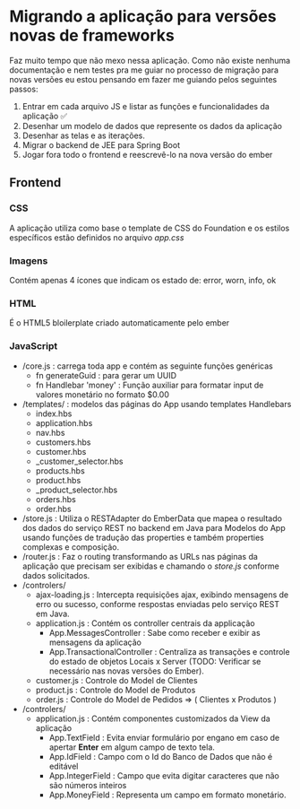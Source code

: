 # Migrando a aplicação para versões novas de frameworks

Faz muito tempo que não mexo nessa aplicação. Como não existe nenhuma documentação e nem testes pra me guiar no processo de migração para novas versões eu estou pensando em fazer me guiando pelos seguintes passos:

1. Entrar em cada arquivo JS e listar as funções e funcionalidades da aplicação ✅
2. Desenhar um modelo de dados que represente os dados da aplicação
3. Desenhar as telas e as iterações.
4. Migrar o backend de JEE para Spring Boot
5. Jogar fora todo o frontend e reescrevê-lo na nova versão do ember

## Frontend

### CSS

A aplicação utiliza como base o template de CSS do Foundation e os estilos específicos estão definidos no arquivo *app.css*

### Imagens

Contém apenas 4 ícones que indicam os estado de: error, worn, info, ok

### HTML

É o HTML5 bloilerplate criado automaticamente pelo ember

### JavaScript

* /core.js : carrega toda app e contém as seguinte funções genéricas
  * fn generateGuid : para gerar um UUID
  * fn Handlebar 'money' : Função auxiliar para formatar input de valores monetário no formato $0.00
* /templates/ : modelos das páginas do App usando templates Handlebars
  * index.hbs
  * application.hbs
  * nav.hbs
  * customers.hbs
  * customer.hbs
  * _customer_selector.hbs
  * products.hbs
  * product.hbs
  * _product_selector.hbs
  * orders.hbs
  * order.hbs
* /store.js : Utiliza o RESTAdapter do EmberData que mapea o resultado dos dados do serviço REST no backend em Java para Modelos do App usando funções de tradução das properties e também properties complexas e composição.
* /router.js : Faz o routing transformando as URLs nas páginas da aplicação que precisam ser exibidas e chamando o *store.js* conforme dados solicitados.  
* /controlers/
  * ajax-loading.js : Intercepta requisições ajax, exibindo mensagens de erro ou sucesso, conforme respostas enviadas pelo serviço REST em Java.
  * application.js : Contém os controller centrais da applicação
    * App.MessagesController : Sabe como receber e exibir as mensagens da aplicação
    * App.TransactionalController : Centraliza as transações e controle do estado de objetos Locais x Server (TODO: Verificar se necessário nas novas versões do Ember).
  * customer.js : Controle do Model de Clientes
  * product.js : Controle do Model de Produtos
  * order.js : Controle do Model de Pedidos => ( Clientes x Produtos )
* /controlers/
  * application.js : Contém componentes customizados da View da aplicação
    * App.TextField : Evita enviar formulário por engano em caso de apertar **Enter** em algum campo de texto tela.
    * App.IdField : Campo com o Id do Banco de Dados que não é editável
    * App.IntegerField : Campo que evita digitar caracteres que não são números inteiros
    * App.MoneyField : Representa um campo em formato monetário.
